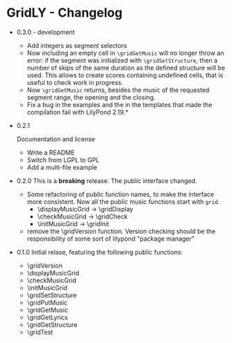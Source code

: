 GridLY - Changelog
==================

 * 0.3.0 - development

   - Add integers as segment selectors
   - Now including an empty cell in `\gridGetMusic` will no longer throw
     an error: if the segment was initialized with `\gridSetStructure`, then
     a number of skips of the same duration as the defined structure will be
     used. This allows to create scores containing undefined cells, that is
     useful to check work in progress.
   - Now `\gridGetMusic` returns, besides the music of the requested segment
     range, the opening and the closing.
   - Fix a bug in the examples and the in the templates that made the
     compilation fail with LilyPond 2.19.*

 * 0.2.1

   Documentation and license

   - Write a README
   - Switch from LGPL to GPL
   - Add a multi-file example

 * 0.2.0
   This is a **breaking** release. The public interface changed.

   - Some refactoring of public function names, to make the interface more
     consistent. Now all the public music functions start with `grid`.
      - \displayMusicGrid -> \gridDisplay
      - \checkMusicGrid   -> \gridCheck
      - \initMusicGrid    -> \gridInit
   - remove the \gridVersion function. Version checking should be
     the responsibility of some sort of lilypond "package manager"

 * 0.1.0
   Initial relase, featuring the following public functions:
    - \gridVersion
    - \displayMusicGrid
    - \checkMusicGrid
    - \initMusicGrid
    - \gridSetStructure
    - \gridPutMusic
    - \gridGetMusic
    - \gridGetLyrics
    - \gridGetStructure
    - \gridTest
